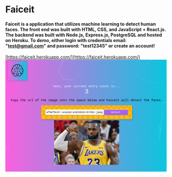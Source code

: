 # Faiceit

#### Faiceit is a application that utilizes machine learning to detect human faces. The front end was built with HTML, CSS, and JavaScript + React.js. The backend was built with Node.js, Express.js, PostgreSQL and hosted on Heroku. To demo, either login with credentials email: "test@gmail.com" and password: "test12345" or create an account!

[https://faiceit.herokuapp.com/](https://faiceit.herokuapp.com/)
![](./src/components/Logo/faiceit.png)


